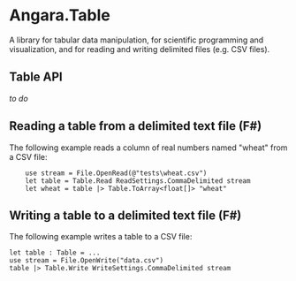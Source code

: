 # Angara.Table
A library for tabular data manipulation, for scientific programming and visualization, and for reading and writing delimited files (e.g. CSV files).

## Table API

_to do_

## Reading a table from a delimited text file (F#)

The following example reads a column of real numbers named "wheat" from a CSV file:
```
    use stream = File.OpenRead(@"tests\wheat.csv")
    let table = Table.Read ReadSettings.CommaDelimited stream
    let wheat = table |> Table.ToArray<float[]> "wheat"
```

## Writing a table to a delimited text file (F#)

The following example writes a table to a CSV file:
```
let table : Table = ...
use stream = File.OpenWrite("data.csv")
table |> Table.Write WriteSettings.CommaDelimited stream
```
